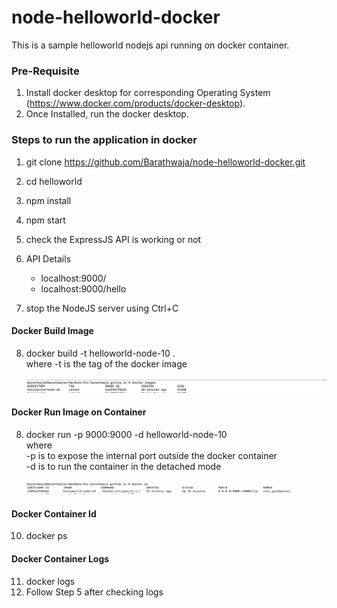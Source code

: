 # node-helloworld-docker
This is a sample helloworld nodejs api running on docker container.

### Pre-Requisite
1) Install docker desktop for corresponding Operating System (https://www.docker.com/products/docker-desktop).
2) Once Installed, run the docker desktop.

### Steps to run the application in docker
1) git clone https://github.com/Barathwaja/node-helloworld-docker.git
2) cd helloworld
3) npm install
4) npm start
5) check the ExpressJS API is working or not
6) API Details
    - localhost:9000/
    - localhost:9000/hello

7) stop the NodeJS server using Ctrl+C

#### Docker Build Image
8) docker build -t helloworld-node-10 . <br/> where -t is the tag of the docker image
<br/><br/>
![](images/docker_images.png)

#### Docker Run Image on Container
8) docker run -p 9000:9000 -d helloworld-node-10 <br/> where <br/>
-p is to expose the internal port outside the docker container <br/>
-d is to run the container in the detached mode
<br/><br/>
![](images/docker_container.png)

#### Docker Container Id
10) docker ps
#### Docker Container Logs
11) docker logs <container-id> 
12) Follow Step 5 after checking logs